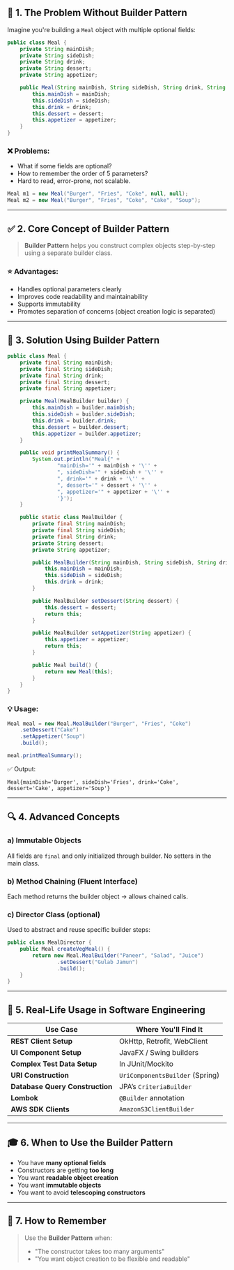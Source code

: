 
## 🚩 1. **The Problem Without Builder Pattern**

Imagine you're building a `Meal` object with multiple optional fields:

```java
public class Meal {
    private String mainDish;
    private String sideDish;
    private String drink;
    private String dessert;
    private String appetizer;

    public Meal(String mainDish, String sideDish, String drink, String dessert, String appetizer) {
        this.mainDish = mainDish;
        this.sideDish = sideDish;
        this.drink = drink;
        this.dessert = dessert;
        this.appetizer = appetizer;
    }
}
```

### ❌ Problems:

* What if some fields are optional?
* How to remember the order of 5 parameters?
* Hard to read, error-prone, not scalable.

```java
Meal m1 = new Meal("Burger", "Fries", "Coke", null, null);
Meal m2 = new Meal("Burger", "Fries", "Coke", "Cake", "Soup");
```

---

## ✅ 2. **Core Concept of Builder Pattern**

> **Builder Pattern** helps you construct complex objects step-by-step using a separate builder class.

### ⭐ Advantages:

* Handles optional parameters clearly
* Improves code readability and maintainability
* Supports immutability
* Promotes separation of concerns (object creation logic is separated)

---

## 🧱 3. **Solution Using Builder Pattern**

```java
public class Meal {
    private final String mainDish;
    private final String sideDish;
    private final String drink;
    private final String dessert;
    private final String appetizer;

    private Meal(MealBuilder builder) {
        this.mainDish = builder.mainDish;
        this.sideDish = builder.sideDish;
        this.drink = builder.drink;
        this.dessert = builder.dessert;
        this.appetizer = builder.appetizer;
    }

    public void printMealSummary() {
        System.out.println("Meal{" +
                "mainDish='" + mainDish + '\'' +
                ", sideDish='" + sideDish + '\'' +
                ", drink='" + drink + '\'' +
                ", dessert='" + dessert + '\'' +
                ", appetizer='" + appetizer + '\'' +
                '}');
    }

    public static class MealBuilder {
        private final String mainDish;
        private final String sideDish;
        private final String drink;
        private String dessert;
        private String appetizer;

        public MealBuilder(String mainDish, String sideDish, String drink) {
            this.mainDish = mainDish;
            this.sideDish = sideDish;
            this.drink = drink;
        }

        public MealBuilder setDessert(String dessert) {
            this.dessert = dessert;
            return this;
        }

        public MealBuilder setAppetizer(String appetizer) {
            this.appetizer = appetizer;
            return this;
        }

        public Meal build() {
            return new Meal(this);
        }
    }
}
```

### 💡 Usage:

```java
Meal meal = new Meal.MealBuilder("Burger", "Fries", "Coke")
    .setDessert("Cake")
    .setAppetizer("Soup")
    .build();

meal.printMealSummary();
```

✅ Output:

```
Meal{mainDish='Burger', sideDish='Fries', drink='Coke', dessert='Cake', appetizer='Soup'}
```

---

## 🔍 4. **Advanced Concepts**

### a) **Immutable Objects**

All fields are `final` and only initialized through builder. No setters in the main class.

### b) **Method Chaining (Fluent Interface)**

Each method returns the builder object → allows chained calls.

### c) **Director Class (optional)**

Used to abstract and reuse specific builder steps:

```java
public class MealDirector {
    public Meal createVegMeal() {
        return new Meal.MealBuilder("Paneer", "Salad", "Juice")
                .setDessert("Gulab Jamun")
                .build();
    }
}
```

---

## 💼 5. **Real-Life Usage in Software Engineering**

| Use Case                        | Where You'll Find It            |
| ------------------------------- | ------------------------------- |
| **REST Client Setup**           | OkHttp, Retrofit, WebClient     |
| **UI Component Setup**          | JavaFX / Swing builders         |
| **Complex Test Data Setup**     | In JUnit/Mockito                |
| **URI Construction**            | `UriComponentsBuilder` (Spring) |
| **Database Query Construction** | JPA’s `CriteriaBuilder`         |
| **Lombok**                      | `@Builder` annotation           |
| **AWS SDK Clients**             | `AmazonS3ClientBuilder`         |

---

## 🎓 6. When to Use the Builder Pattern

* You have **many optional fields**
* Constructors are getting **too long**
* You want **readable object creation**
* You want **immutable objects**
* You want to avoid **telescoping constructors**

---

## 🧠 7. How to Remember

> Use the **Builder Pattern** when:
>
> * "The constructor takes too many arguments"
> * "You want object creation to be flexible and readable"
